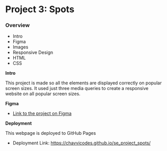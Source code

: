 # Project 3: Spots

### Overview

- Intro
- Figma
- Images
- Responsive Design
- HTML
- CSS

**Intro**

This project is made so all the elements are displayed correctly on popular screen sizes. It used just three media queries to create a responsive website on all popular screen sizes.

**Figma**

- [Link to the project on Figma](https://www.figma.com/file/BBNm2bC3lj8QQMHlnqRsga/Sprint-3-Project-%E2%80%94-Spots?type=design&node-id=2%3A60&mode=design&t=afgNFybdorZO6cQo-1)

**Deployment**

This webpage is deployed to GitHub Pages

- Deployment Link: https://chavvicodes.github.io/se_project_spots/

